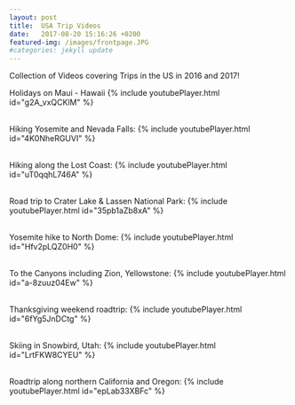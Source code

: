 ```yaml
---
layout: post
title:  USA Trip Videos
date:   2017-08-20 15:16:26 +0200
featured-img: /images/frontpage.JPG
#categories: jekyll update
---
```


Collection of Videos covering Trips in the US in 2016 and 2017!

<!-- ![_config.yml]({{ site.baseurl }}/images/frontpage.JPG) -->

<!-- <iframe width="420" height="315" src="http://www.youtube.com/embed/a-8zuuz04Ew" frameborder="0" allowfullscreen></iframe> -->


Holidays on Maui - Hawaii
{% include youtubePlayer.html id="g2A_vxQCKlM" %}
<br><br>

Hiking Yosemite and Nevada Falls:
{% include youtubePlayer.html id="4K0NheRGUVI" %}
<br><br>

Hiking along the Lost Coast:
{% include youtubePlayer.html id="uT0qqhL746A" %}
<br><br>

Road trip to Crater Lake & Lassen National Park:
{% include youtubePlayer.html id="35pb1aZb8xA" %}
<br><br>

Yosemite hike to North Dome:
{% include youtubePlayer.html id="Hfv2pLQZ0H0" %}
<br><br>

To the Canyons including Zion, Yellowstone:
{% include youtubePlayer.html id="a-8zuuz04Ew" %}
<br><br>

Thanksgiving weekend roadtrip:
{% include youtubePlayer.html id="6fYg5JnDCtg" %}
<br><br>

Skiing in Snowbird, Utah:
{% include youtubePlayer.html id="LrtFKW8CYEU" %}
<br><br>

Roadtrip along northern California and Oregon:
{% include youtubePlayer.html id="epLab33XBFc" %}
<br><br>




<!-- You’ll find this post in your `_posts` directory. Go ahead and edit it and re-build the site to see your changes. You can rebuild the site in many different ways, but the most common way is to run `jekyll serve`, which launches a web server and auto-regenerates your site when a file is updated. -->

<!-- To add new posts, simply add a file in the `_posts` directory that follows the convention `YYYY-MM-DD-name-of-post.ext` and includes the necessary front matter. Take a look at the source for this post to get an idea about how it works. -->

<!-- Jekyll also offers powerful support for code snippets: -->
<!---
!
{% highlight ruby %}
#def print_hi(name)
#  puts "Hi, #{name}"
#end
#print_hi('Tom')
#=> prints 'Hi, Tom' to STDOUT.
#{% endhighlight %}
-->